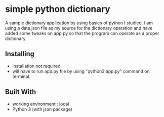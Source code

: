 # simple python dictionary

A sample dictionary application by using basics of python I studied.
I am using a data.json file as my source for the dictionary operation and
have added some tweaks on app.py so that the program can operate as a proper dictionary

## Installing

* installation not required.
* will have to run app.py file by using "python3 app.py" command on terminal.

## Built With

* working environment : local
* Python 3 (with json package)

